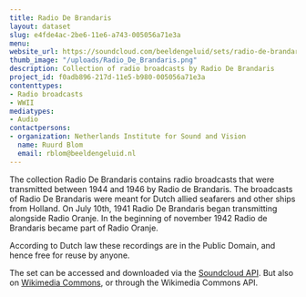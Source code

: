```yaml
---
title: Radio De Brandaris
layout: dataset
slug: e4fde4ac-2be6-11e6-a743-005056a71e3a
menu: 
website_url: https://soundcloud.com/beeldengeluid/sets/radio-de-brandaris
thumb_image: "/uploads/Radio_De_Brandaris.png"
description: Collection of radio broadcasts by Radio De Brandaris
project_id: f0adb896-217d-11e5-b980-005056a71e3a
contenttypes:
- Radio broadcasts
- WWII
mediatypes:
- Audio
contactpersons:
- organization: Netherlands Institute for Sound and Vision
  name: Ruurd Blom
  email: rblom@beeldengeluid.nl
---
```


The collection Radio De Brandaris contains radio broadcasts that were transmitted between 1944 and 1946 by Radio de Brandaris. The broadcasts of Radio De Brandaris were meant for Dutch allied seafarers and other ships from Holland. On July 10th, 1941 Radio De Brandaris began transmitting alongside Radio Oranje. In the beginning of november 1942 Radio de Brandaris became part of Radio Oranje.

According to Dutch law these recordings are in the Public Domain, and hence free for reuse by anyone.

The set can be accessed and downloaded via the [Soundcloud API](https://developers.soundcloud.com/docs/api/guide). But also on [Wikimedia Commons](https://commons.wikimedia.org/wiki/Category:Radio_Broadcasts_by_Radio_De_Brandaris), or through the Wikimedia Commons API.
